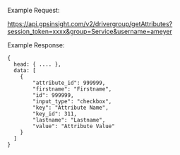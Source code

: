 Example Request:

https://api.gpsinsight.com/v2/drivergroup/getAttributes?session_token=xxxx&group=Service&username=ameyer

Example Response:

    {
      head: { .... },
      data: [
        {
            "attribute_id": 999999,
            "firstname": "Firstname",
            "id": 999999,
            "input_type": "checkbox",
            "key": "Attribute Name",
            "key_id": 311,
            "lastname": "Lastname",
            "value": "Attribute Value"
        }
      ]
    }
